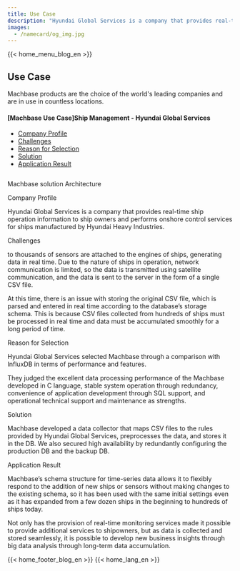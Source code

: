 ```yaml
---
title: Use Case
description: "Hyundai Global Services is a company that provides real-time ship operation information to ship owners and performs onshore control services for ships manufactured by Hyundai Heavy Industries."
images:
  - /namecard/og_img.jpg
---
```


<head>
  <meta charset="UTF-8" />
  <meta name="viewport" content="width=device-width, initial-scale=1.0" />
  <link rel="stylesheet" type="text/css" href="../../css/common.css" />
  <link rel="stylesheet" type="text/css" href="../../css/style.css" />
</head>
{{< home_menu_blog_en >}}
<section class="usecase_section0">
  <div>
    <h2 class="sub_page_title">Use Case</h2>
    <p class="sub_page_titletext">
      Machbase products are the choice of the world's leading companies and are
      in use in countless locations.
    </p>
  </div>
</section>
<section>
  <div class="tech-inner">
    <section>
      <div class="tech-inner">
        <h4 class="blog-title">[Machbase Use Case]Ship Management - Hyundai Global Services</h4>
        <ul class="tech-list-ul">
          <a href="#anchor1">
            <li class="tech-list-li" id="tech-list-li">Company Profile</li></a
          >
          <a href="#anchor2">
            <li class="tech-list-li" id="tech-list-li">Challenges</li></a
          >
          <a href="#anchor3">
            <li class="tech-list-li" id="tech-list-li">Reason for Selection</li>
          </a>
          <a href="#anchor4">
            <li class="tech-list-li" id="tech-list-li">Solution</li></a
          >
          <a href="#anchor5">
            <li class="tech-list-li" id="tech-list-li">Application Result</li>
          </a>
        </ul>
        <div class="tech-contents">
          <div>
            <div class="tech-img-wrap">
              <img
                class="tech-img"
                src="../../img/usecase_hyundai.png"
                alt=""
              />
            </div>
            <p class="tech-contents-link-text">
              Machbase solution Architecture
            </p>
            <p class="tech-title" id="anchor1">Company Profile</p>
            <p class="tech-contents-text">
              Hyundai Global Services is a company that provides real-time ship
              operation information to ship owners and performs onshore control
              services for ships manufactured by Hyundai Heavy Industries.
            </p>
            <p class="tech-title" id="anchor2">Challenges</p>
            <p class="tech-contents-text">
              to thousands of sensors are attached to the engines of ships,
              generating data in real time. Due to the nature of ships in
              operation, network communication is limited, so the data is
              transmitted using satellite communication, and the data is sent to
              the server in the form of a single CSV file.
            </p>
            <p class="tech-contents-text">
              At this time, there is an issue with storing the original CSV
              file, which is parsed and entered in real time according to the
              database’s storage schema. This is because CSV files collected
              from hundreds of ships must be processed in real time and data
              must be accumulated smoothly for a long period of time.
            </p>
            <p class="tech-title" id="anchor3">Reason for Selection</p>
            <p class="tech-contents-text">
              Hyundai Global Services selected Machbase through a comparison
              with InfluxDB in terms of performance and features.
            </p>
            <p class="tech-contents-text">
              They judged the excellent data processing performance of the
              Machbase developed in C language, stable system operation through
              redundancy, convenience of application development through SQL
              support, and operational technical support and maintenance as
              strengths.
            </p>
            <p class="tech-title" id="anchor4">Solution</p>
            <p class="tech-contents-text">
              Machbase developed a data collector that maps CSV files to the
              rules provided by Hyundai Global Services, preprocesses the data,
              and stores it in the DB. We also secured high availability by
              redundantly configuring the production DB and the backup DB.
            </p>
            <p class="tech-title" id="anchor5">Application Result</p>
            <p class="tech-contents-text">
              Machbase’s schema structure for time-series data allows it to
              flexibly respond to the addition of new ships or sensors without
              making changes to the existing schema, so it has been used with
              the same initial settings even as it has expanded from a few dozen
              ships in the beginning to hundreds of ships today.
            </p>
            <p class="tech-contents-text">
              Not only has the provision of real-time monitoring services made
              it possible to provide additional services to shipowners, but as
              data is collected and stored seamlessly, it is possible to develop
              new business insights through big data analysis through long-term
              data accumulation.
            </p>
          </div>
        </div>
      </div>
    </section>
  </div>
</section>
{{< home_footer_blog_en >}}
{{< home_lang_en >}}
